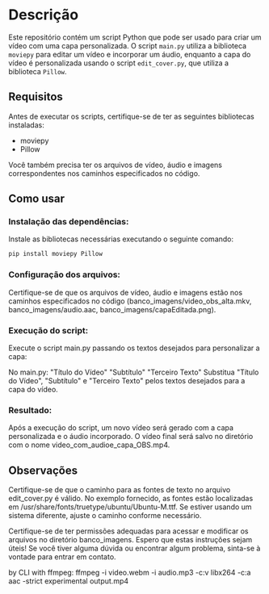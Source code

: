 # Descrição

Este repositório contém um script Python que pode ser usado para criar um vídeo com uma capa personalizada. O script `main.py` utiliza a biblioteca `moviepy` para editar um vídeo e incorporar um áudio, enquanto a capa do vídeo é personalizada usando o script `edit_cover.py`, que utiliza a biblioteca `Pillow`.

## Requisitos

Antes de executar os scripts, certifique-se de ter as seguintes bibliotecas instaladas:

- moviepy
- Pillow

Você também precisa ter os arquivos de vídeo, áudio e imagens correspondentes nos caminhos especificados no código.

## Como usar

### Instalação das dependências:

Instale as bibliotecas necessárias executando o seguinte comando:

```bash
pip install moviepy Pillow
```

### Configuração dos arquivos:

Certifique-se de que os arquivos de vídeo, áudio e imagens estão nos caminhos especificados no código (banco_imagens/video_obs_alta.mkv, banco_imagens/audio.aac, banco_imagens/capaEditada.png).

### Execução do script:
Execute o script main.py passando os textos desejados para personalizar a capa:

No main.py: "Título do Vídeo" "Subtítulo" "Terceiro Texto"
Substitua "Título do Vídeo", "Subtítulo" e "Terceiro Texto" pelos textos desejados para a capa do vídeo.

### Resultado:
Após a execução do script, um novo vídeo será gerado com a capa personalizada e o áudio incorporado. O vídeo final será salvo no diretório com o nome video_com_audioe_capa_OBS.mp4.

## Observações
Certifique-se de que o caminho para as fontes de texto no arquivo edit_cover.py é válido. No exemplo fornecido, as fontes estão localizadas em /usr/share/fonts/truetype/ubuntu/Ubuntu-M.ttf. Se estiver usando um sistema diferente, ajuste o caminho conforme necessário.

Certifique-se de ter permissões adequadas para acessar e modificar os arquivos no diretório banco_imagens.
Espero que estas instruções sejam úteis! Se você tiver alguma dúvida ou encontrar algum problema, sinta-se à vontade para entrar em contato.



by CLI with ffmpeg:
ffmpeg -i video.webm -i audio.mp3 -c:v libx264 -c:a aac -strict experimental output.mp4
